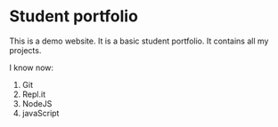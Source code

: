 # Student portfolio

This is a demo website. It is a basic student portfolio. It contains all my projects.

I know now:

1. Git
1. Repl.it
2. NodeJS
3. javaScript
